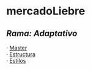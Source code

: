 # mercadoLiebre
## *Rama: Adaptativo*

· [Master](https://github.com/Ale-253/mercadoLiebre/tree/master)  
· [Estructura](https://github.com/Ale-253/mercadoLiebre/tree/estructura)  
· [Estilos](https://github.com/Ale-253/mercadoLiebre/edit/estilos)
